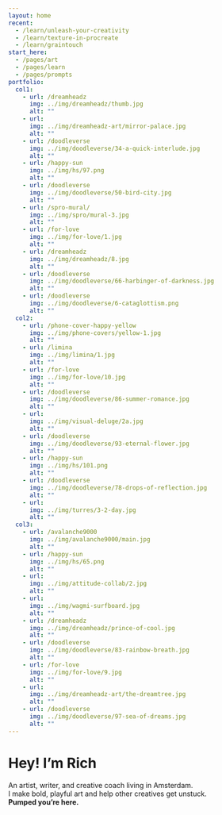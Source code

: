 ```yaml
---
layout: home
recent:
  - /learn/unleash-your-creativity
  - /learn/texture-in-procreate
  - /learn/graintouch
start_here:
  - /pages/art
  - /pages/learn
  - /pages/prompts
portfolio:
  col1:
    - url: /dreamheadz
      img: ../img/dreamheadz/thumb.jpg
      alt: ""
    - url: 
      img: ../img/dreamheadz-art/mirror-palace.jpg
      alt: ""
    - url: /doodleverse
      img: ../img/doodleverse/34-a-quick-interlude.jpg
      alt: ""
    - url: /happy-sun
      img: ../img/hs/97.png
      alt: ""
    - url: /doodleverse
      img: ../img/doodleverse/50-bird-city.jpg
      alt: ""
    - url: /spro-mural/
      img: ../img/spro/mural-3.jpg
      alt: ""
    - url: /for-love
      img: ../img/for-love/1.jpg
      alt: ""
    - url: /dreamheadz
      img: ../img/dreamheadz/8.jpg
      alt: ""
    - url: /doodleverse
      img: ../img/doodleverse/66-harbinger-of-darkness.jpg
      alt: ""
    - url: /doodleverse
      img: ../img/doodleverse/6-cataglottism.png
      alt: ""
  col2:
    - url: /phone-cover-happy-yellow
      img: ../img/phone-covers/yellow-1.jpg
      alt: ""
    - url: /limina
      img: ../img/limina/1.jpg
      alt: ""
    - url: /for-love
      img: ../img/for-love/10.jpg
      alt: ""
    - url: /doodleverse
      img: ../img/doodleverse/86-summer-romance.jpg
      alt: ""
    - url: 
      img: ../img/visual-deluge/2a.jpg
      alt: ""
    - url: /doodleverse
      img: ../img/doodleverse/93-eternal-flower.jpg
      alt: ""
    - url: /happy-sun
      img: ../img/hs/101.png
      alt: ""
    - url: /doodleverse
      img: ../img/doodleverse/78-drops-of-reflection.jpg
      alt: ""
    - url: 
      img: ../img/turres/3-2-day.jpg
      alt: ""
  col3:
    - url: /avalanche9000
      img: ../img/avalanche9000/main.jpg
      alt: ""
    - url: /happy-sun
      img: ../img/hs/65.png
      alt: ""
    - url: 
      img: ../img/attitude-collab/2.jpg
      alt: ""
    - url: 
      img: ../img/wagmi-surfboard.jpg
      alt: ""
    - url: /dreamheadz
      img: ../img/dreamheadz/prince-of-cool.jpg
      alt: ""
    - url: /doodleverse
      img: ../img/doodleverse/83-rainbow-breath.jpg
      alt: ""
    - url: /for-love
      img: ../img/for-love/9.jpg
      alt: ""
    - url: 
      img: ../img/dreamheadz-art/the-dreamtree.jpg
      alt: ""
    - url: /doodleverse
      img: ../img/doodleverse/97-sea-of-dreams.jpg
      alt: ""
---
```


# Hey! I’m Rich

An artist, writer, and creative coach living in Amsterdam. <br class="hide-when-mobile">I make bold, playful art and help other creatives get unstuck. **Pumped&nbsp;you’re&nbsp;here.**
